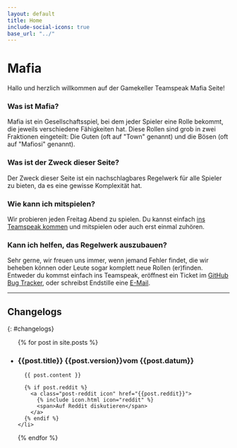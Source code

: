 ```yaml
---
layout: default
title: Home
include-social-icons: true
base_url: "../"
---
```


<h1 class="banner">Mafia</h1>

Hallo und herzlich willkommen auf der Gamekeller Teamspeak Mafia Seite!

### Was ist Mafia?

Mafia ist ein Gesellschaftsspiel, bei dem jeder Spieler eine Rolle bekommt, die jeweils verschiedene Fähigkeiten hat.
Diese Rollen sind grob in zwei Fraktionen eingeteilt: Die Guten (oft auf "Town" genannt) und die Bösen (oft auf "Mafiosi" genannt).

### Was ist der Zweck dieser Seite?

Der Zweck dieser Seite ist ein nachschlagbares Regelwerk für alle Spieler zu bieten, da es eine gewisse Komplexität hat.

### Wie kann ich mitspielen?

Wir probieren jeden Freitag Abend zu spielen. Du kannst einfach [ins Teamspeak kommen](ts3server://arrestia.de?port=9987) und mitspielen oder auch erst einmal zuhören. 

### Kann ich helfen, das Regelwerk auszubauen?

Sehr gerne, wir freuen uns immer, wenn jemand Fehler findet, die wir beheben können oder Leute sogar komplett neue Rollen (er)finden. Entweder du kommst einfach ins Teamspeak, eröffnest ein Ticket im [GitHub Bug Tracker](https://github.com/mrumler/mafia/), oder schreibst Endstille eine [E-Mail](mailto:admin@arrestia.de).

---

## Changelogs
{: #changelogs}

<ul class="posts">
  {% for post in site.posts %}
    <li class="post">
      <h3 class="post-heading">{{post.title}} {{post.version}}<span class="post-date">vom {{post.datum}}</span></h3>

      {{ post.content }}

      {% if post.reddit %}
        <a class="post-reddit icon" href="{{post.reddit}}">
          {% include icon.html icon="reddit" %}
          <span>Auf Reddit diskutieren</span>
        </a>
      {% endif %}
    </li>
  {% endfor %}
</ul>